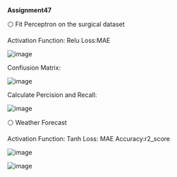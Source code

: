  **Assignment47**

⚪ Fit Perceptron on the surgical dataset

Activation Function: Relu  Loss:MAE

![image](https://github.com/SajedehGharabadian/Machine_Learning_Pylearn7/assets/76538787/b7befb54-7505-4931-8503-9879e0aa746a)


Confiusion Matrix:

![image](https://github.com/SajedehGharabadian/Machine_Learning_Pylearn7/assets/76538787/56145386-5205-4924-bbdc-3cdeba48360a)

Calculate Percision and Recall:

![image](https://github.com/SajedehGharabadian/Machine_Learning_Pylearn7/assets/76538787/d70c66e4-27bc-4cc8-b626-f5d5b8772555)


⚪ Weather Forecast

Activation Function: Tanh  Loss: MAE  Accuracy:r2_score

![image](https://github.com/SajedehGharabadian/Machine_Learning_Pylearn7/assets/76538787/5dccaec9-0ba4-44b6-bc9e-92c5320a1268)


![image](https://github.com/SajedehGharabadian/Machine_Learning_Pylearn7/assets/76538787/bd40642a-5294-4011-a7c2-8094362b4c6e)

 
